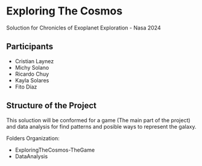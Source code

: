 # Exploring The Cosmos
Soluction for Chronicles of Exoplanet Exploration - Nasa 2024

## Participants
- Cristian Laynez
- Michy Solano
- Ricardo Chuy
- Kayla Solares
- Fito Díaz

## Structure of the Project
This soluction will be conformed for a game (The main part of the project) and data analysis for find patterns and posible ways to represent the galaxy.

Folders Organization:
- ExploringTheCosmos-TheGame
- DataAnalysis